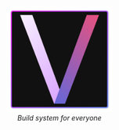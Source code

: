 
<div align="center">
	<img src="../docs/vincula-logo.png" width="216px">
	</br>
	<i>Build system for everyone</i>
</div>
